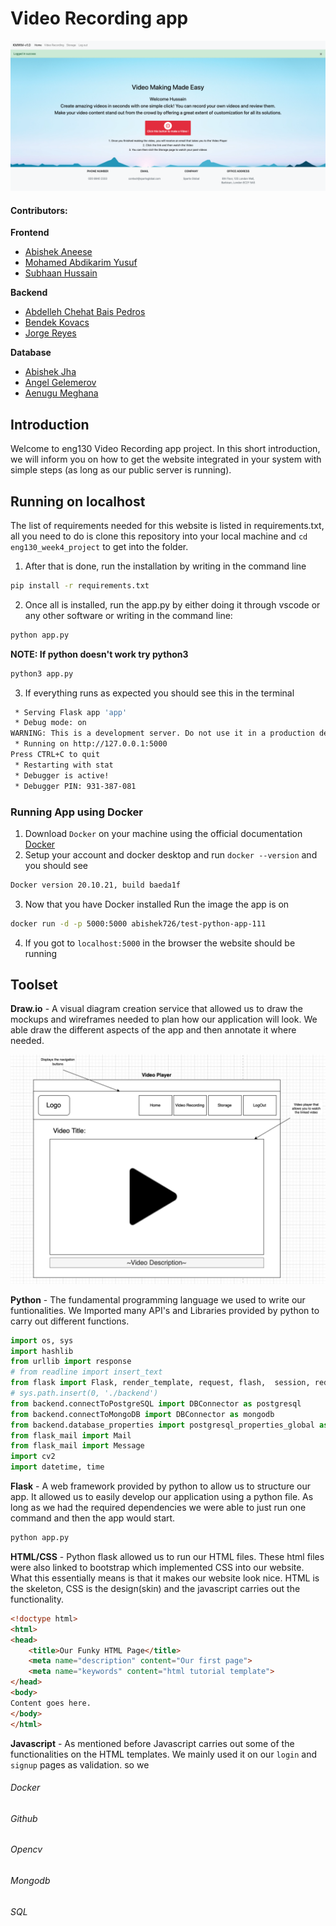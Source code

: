 # Video Recording app
![Alt text](/images/homepage.png)

#### Contributors:

**Frontend**

-  [Abishek Aneese](https://github.com/AbisheK0726)
-  [Mohamed Abdikarim Yusuf](https://github.com/MoeShaa123)
-  [Subhaan Hussain](https://github.com/Subzy132)

**Backend**

-  [Abdelleh Chehat Bais Pedros](https://github.com/AbdellahChehat)
-  [Bendek Kovacs](https://github.com/Benedek4000)
- [Jorge Reyes ](https://github.com/Jorge2091)

**Database**

-  [Abishek Jha](https://github.com/abhishek-jha-ce)
-  [Angel Gelemerov](https://github.com/AGelemerov)
-  [Aenugu Meghana](https://github.com/meghanasrividya)

## Introduction
Welcome to eng130 Video Recording app project. In this short introduction, we will inform you on how to get the website integrated in your system with simple steps (as long as our public server is running). 
## Running on localhost 

The list of requirements needed for this website is listed in requirements.txt, all you need to do is clone this repository into your local machine and `cd eng130_week4_project` to get into the folder. 
1. After that is done, run the installation by writing in the command line

```bash
pip install -r requirements.txt
```

2. Once all is installed, run the app.py by either doing it through vscode or any other software or writing in the command line:

```bash
python app.py
```

**NOTE: If python doesn't work try python3**

```bash
python3 app.py
```

3. If everything runs as expected you should see this in the terminal

```bash
 * Serving Flask app 'app'
 * Debug mode: on
WARNING: This is a development server. Do not use it in a production deployment. Use a production WSGI server instead.
 * Running on http://127.0.0.1:5000
Press CTRL+C to quit
 * Restarting with stat
 * Debugger is active!
 * Debugger PIN: 931-387-081
```

### Running App using Docker

1. Download `Docker` on your machine using the official documentation [Docker](https://www.docker.com)
2. Setup your account and docker desktop and run `docker --version` and you should see
```bash
Docker version 20.10.21, build baeda1f
```
3. Now that you have Docker installed Run the image the app is on 
```bash
docker run -d -p 5000:5000 abishek726/test-python-app-111
```
4. If you got to `localhost:5000` in the browser the website should be running

## Toolset

**Draw.io** - A visual diagram creation service that allowed us to draw the mockups and wireframes needed to plan how our application will look. We able draw the different aspects of the app and then annotate it where needed.

![Alt text](/images/wireframes/VideoPlayer.png)

**Python** - The fundamental programming language we used to write our funtionalities. We Imported many API's and Libraries provided by python to carry out different functions. 

```python
import os, sys
import hashlib
from urllib import response
# from readline import insert_text
from flask import Flask, render_template, request, flash,  session, redirect, url_for, make_response, Response
# sys.path.insert(0, './backend')
from backend.connectToPostgreSQL import DBConnector as postgresql
from backend.connectToMongoDB import DBConnector as mongodb
from backend.database_properties import postgresql_properties_global as psql_prop, mongodb_properties_global as db_m
from flask_mail import Mail
from flask_mail import Message
import cv2
import datetime, time
```

**Flask** - A web framework provided by python to allow us to structure our app. It allowed us to easily develop our application using a python file. As long as we had the required dependencies we were able to just run one command and then the app would start. 
```bash
python app.py
```
**HTML/CSS** - Python flask allowed us to run our HTML files. These html files were also linked to bootstrap which implemented CSS into our website. What this essentially means is that it makes our website look nice. HTML is the skeleton, CSS is the design(skin) and the javascript carries out the functionality. 

```html
<!doctype html>
<html>
<head>
    <title>Our Funky HTML Page</title>
    <meta name="description" content="Our first page">
    <meta name="keywords" content="html tutorial template">
</head>
<body>
Content goes here.
</body>
</html>
```
**Javascript** - As mentioned before Javascript carries out some of the functionalities on the HTML templates. We mainly used it on our `login` and `signup` pages as validation. so we 
###### Docker
###### Github
###### Opencv
###### Mongodb
###### SQL